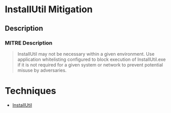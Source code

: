 
# InstallUtil Mitigation

## Description

### MITRE Description

> InstallUtil may not be necessary within a given environment. Use application whitelisting configured to block execution of InstallUtil.exe if it is not required for a given system or network to prevent potential misuse by adversaries.


# Techniques


* [InstallUtil](../techniques/InstallUtil.md)

